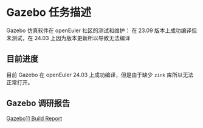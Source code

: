 # Gazebo 任务描述

Gazebo 仿真软件在 openEuler 社区的测试和维护：
在 23.09 版本上成功编译但未测试，在 24.03 上因为版本更新所以导致无法编译

## 目前进度

目前 Gazebo 在 openEuler 24.03 上成功编译，但是由于缺少 `zink` 库所以无法正常打开。

## Gazebo 调研报告

[Gazebo11 Build Report](https://github.com/Sebastianhayashi/Gazebo/blob/main/Gazebo%20%E8%B0%83%E7%A0%94%E6%8A%A5%E5%91%8A%2024.03.md)